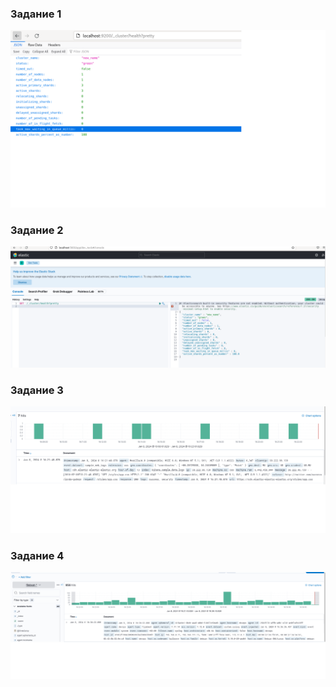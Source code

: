 <h3> Задание 1 </h3>

![alt text](https://github.com/Nildi/-sdb-homeworks/blob/main/sdb_hw3.1.png)

<h3> Задание 2 </h3>

![alt text](https://github.com/Nildi/-sdb-homeworks/blob/main/sdb_hw3.2.png)

<h3> Задание 3 </h3>

![alt text](https://github.com/Nildi/-sdb-homeworks/blob/main/sdb_hw3.3.png)


<h3> Задание 4 </h3>

![alt text](https://github.com/Nildi/-sdb-homeworks/blob/main/sdb_hw3.4.png)

